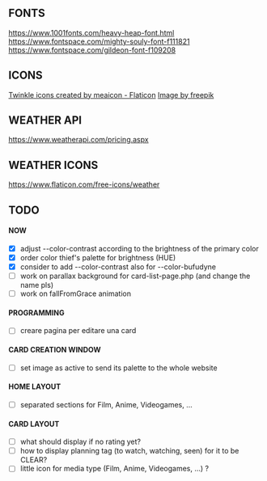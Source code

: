 ## FONTS
https://www.1001fonts.com/heavy-heap-font.html
https://www.fontspace.com/mighty-souly-font-f111821
https://www.fontspace.com/gildeon-font-f109208

## ICONS
[Twinkle icons created by meaicon - Flaticon](https://www.flaticon.com/free-icons/twinkle)
[Image by freepik](https://www.freepik.com/free-vector/flat-sparkling-star-collection_15591227.htm#fromView=keyword&page=1&position=2&uuid=b7a01977-91ce-4b36-98a2-10a11ce26070") 

## WEATHER API
https://www.weatherapi.com/pricing.aspx

## WEATHER ICONS
https://www.flaticon.com/free-icons/weather


## TODO

#### NOW
- [x] adjust --color-contrast according to the brightness of the primary color
- [x] order color thief's palette for brightness (HUE)
- [x] consider to add --color-contrast also for --color-bufudyne
- [ ] work on parallax background for card-list-page.php (and change the name pls)
- [ ] work on fallFromGrace animation

#### PROGRAMMING
- [ ] creare pagina per editare una card

#### CARD CREATION WINDOW
- [ ] set image as active to send its palette to the whole website

#### HOME LAYOUT
- [ ] separated sections for Film, Anime, Videogames, ...

#### CARD LAYOUT
- [ ] what should display if no rating yet?
- [ ] how to display planning tag (to watch, watching, seen) for it to be CLEAR?
- [ ] little icon for media type (Film, Anime, Videogames, ...) ?